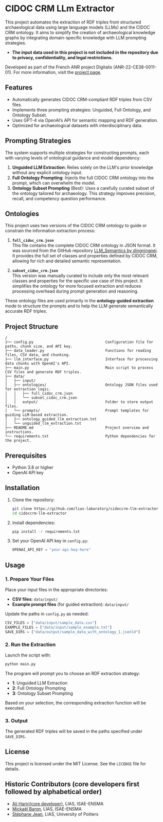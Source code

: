 # CIDOC CRM LLm Extractor

This project automates the extraction of RDF triples from structured archaeological data using large language models (LLMs) and the CIDOC CRM ontology. It aims to simplify the creation of archaeological knowledge graphs by integrating domain-specific knowledge with LLM prompting strategies.

- **The input data used in this project is not included in the repository due to privacy, confidentiality, and legal restrictions.**

Developed as part of the French ANR project Digitalis (ANR-22-CE38-0011-01). For more information, visit the [project page](https://digitalis.humanities.science/).



## Features

- Automatically generates CIDOC CRM-compliant RDF triples from CSV files.
- Implements three prompting strategies: Unguided, Full Ontology, and Ontology Subset.
- Uses GPT-4 via OpenAI’s API for semantic mapping and RDF generation.
- Optimized for archaeological datasets with interdisciplinary data.

## Prompting Strategies

The system supports multiple strategies for constructing prompts, each with varying levels of ontological guidance and model dependency:
1. **Unguided LLM Extraction**: Relies solely on the LLM's prior knowledge without any explicit ontology input.
2. **Full Ontology Prompting**: Injects the full CIDOC CRM ontology into the prompt, which can overwhelm the model.
3. **Ontology Subset Prompting** (Best): Uses a carefully curated subset of the ontology tailored for archaeology. This strategy improves precision, recall, and competency question performance.

## Ontologies

This project uses two versions of the CIDOC CRM ontology to guide or constrain the information extraction process:

1. **`full_cidoc_crm.json`**  
   This file contains the complete CIDOC CRM ontology in JSON format. It was sourced from the GitHub repository [LLM_Semantics by dingningpei](https://github.com/dingningpei/LLM_Semantics). It provides the full set of classes and properties defined by CIDOC CRM, allowing for rich and detailed semantic representation.

2. **`subset_cidoc_crm.json`**  
   This version was manually curated to include only the most relevant classes and properties for the specific use case of this project. It simplifies the ontology for more focused extraction and reduces processing overhead during prompt generation and reasoning.

These ontology files are used primarily in the **ontology-guided extraction** mode to structure the prompts and to help the LLM generate semantically accurate RDF triples.

## Project Structure

```
/
├── config.py                                 Configuration file for paths, chunk size, and API key.
├── data_loader.py                            Functions for reading files, CSV data, and chunking.
├── llm_interface.py                          Interface for processing data chunks with OpenAI's API.
├── main.py                                   Main script to process CSV files and generate RDF triples.
├── data/
│   ├── input/
│   ├── ontologies/                           Ontology JSON files used for extraction logic.
│   │   ├── full_cidoc_crm.json
│   │   └── subset_cidoc_crm.json
│   │   output/                               Folder to store output files.
│   └── prompts/                              Prompt templates for guiding LLM-based extraction.
│   ├── ontology_guided_llm_extraction.txt
│   └── unguided_llm_extraction.txt
├── README.md                                 Project overview and instructions.
└── requirements.txt                          Python dependencies for the project.

```


## Prerequisites

- Python 3.8 or higher
- OpenAI API key

## Installation

1. Clone the repository:
   ```bash
   git clone https://github.com/lias-laboratory/cidoccrm-llm-extractor
   cd cidoccrm-llm-extractor
   ```

2. Install dependencies:
   ```bash
   pip install -r requirements.txt
   ```

3. Set your OpenAI API key in `config.py`:
   ```python
   OPENAI_API_KEY = "your-api-key-here"
   ```

## Usage

### 1. Prepare Your Files

Place your input files in the appropriate directories:

- **CSV files**: `data/input/`
- **Example prompt files** (for guided extraction): `data/input/`

Update the paths in `config.py` as needed:

```python
CSV_FILES = ["data/input/sample_data.csv"]
EXAMPLE_FILES = ["data/input/sample_example.txt"]
SAVE_DIRS = ["data/output/sample_data_with_ontology_1.jsonld"]
```

### 2. Run the Extraction

Launch the script with:

```bash
python main.py
```

The program will prompt you to choose an RDF extraction strategy:

- **1**: Unguided LLM Extraction
- **2**: Full Ontology Prompting
- **3**: Ontology Subset Prompting

Based on your selection, the corresponding extraction function will be executed.

### 3. Output

The generated RDF triples will be saved in the paths specified under `SAVE_DIRS`.

## License

This project is licensed under the MIT License. See the `LICENSE` file for details.

## Historic Contributors (core developers first followed by alphabetical order)

- [Ali Hariri(core developer)](https://www.lias-lab.fr/members/alihariri/), LIAS, ISAE-ENSMA
- [Mickaël Baron](https://www.lias-lab.fr/members/mickaelbaron/), LIAS, ISAE-ENSMA
- [Stéphane Jean](https://www.lias-lab.fr/members/stephanejean/), LIAS, University of Poitiers 

